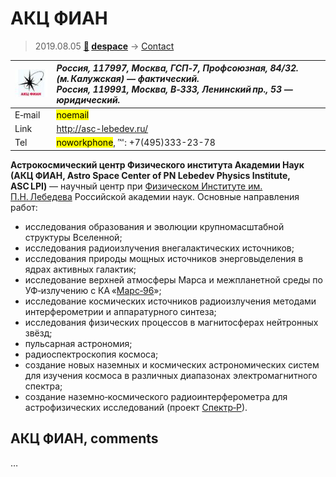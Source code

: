 # АКЦ ФИАН
> 2019.08.05 **[🚀](../index/index.md) [despace](index.md)** → [Contact](contact.md)

|[![](f/contact/a/asc_lebedev_logo1_thumb.jpg)](f/contact/a/asc_lebedev_logo1.png)|*Россия, 117997, Москва, ГСП‑7, Профсоюзная, 84/32. (м. Калужская) — фактический.<br> Россия, 119991, Москва, В‑333, Ленинский пр., 53 — юридический.*|
|:--|:--|
|E‑mail|<mark>noemail</mark>|
|Link|<http://asc-lebedev.ru/>|
|Tel|<mark>noworkphone</mark>, ℻: +7(495)333-23-78|

**Астрокосмический центр Физического института Академии Наук (АКЦ ФИАН, Astro Space Center of PN Lebedev Physics Institute, ASC LPI)** — научный центр при [Физическом Институте им. П.Н. Лебедева](zz_fian.md) Российской академии наук. Основные направления работ:

   - исследования образования и эволюции крупномасштабной структуры Вселенной;
   - исследования радиоизлучения внегалактических источников;
   - исследования природы мощных источников энерговыделения в ядрах активных галактик;
   - исследование верхней атмосферы Марса и межпланетной среды по УФ‑излучению с КА «[Марс‑96](mars_96.md)»;
   - исследование космических источников радиоизлучения методами интерферометрии и аппаратурного синтеза;
   - исследования физических процессов в магнитосферах нейтронных звёзд;
   - пульсарная астрономия;
   - радиоспектроскопия космоса;
   - создание новых наземных и космических астрономических систем для изучения космоса в различных диапазонах электромагнитного спектра;
   - создание наземно‑космического радиоинтерферометра для астрофизических исследований (проект [Спектр‑Р](спектр_р.md)).

<p style="page-break-after:always"> </p>

## АКЦ ФИАН, comments

…
